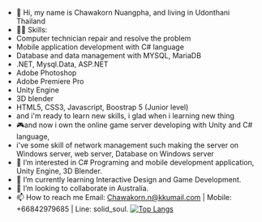 - 👋 Hi, my name is Chawakorn Nuangpha, and living in Udonthani Thailand
- 👩‍💻 Skills: 
- Computer technician repair and resolve the problem
- Mobile application development with C# language
- Database and data management with MYSQL, MariaDB
- .NET, Mysql.Data, ASP.NET
- Adobe Photoshop
- Adobe Premiere Pro
- Unity Engine
- 3D blender
- HTML5, CSS3, Javascript, Boostrap 5 (Junior level)
- and i'm ready to learn new skills, i glad when i learning new thing
- 🎮and now i own the online game server developing with Unity and C# language,
-    i've some skill of network management such making the server on Windows server, web server, Database on Windows server
- 👀 I’m interested in C# Programing and mobile development application, Unity Engine, 3D Blender.
- 🌱 I’m currently learning Interactive Design and Game Development.
- 💞️ I’m looking to collaborate in Australia.
- 📫 How to reach me Email: Chawakorn.n@kkumail.com | Mobile: +66842979685 | Line: solid_soul.
[![Top Langs](https://github-readme-stats.vercel.app/api/top-langs/?username=armychawakorn&layout=compact)](https://github.com/anuraghazra/github-readme-stats)
